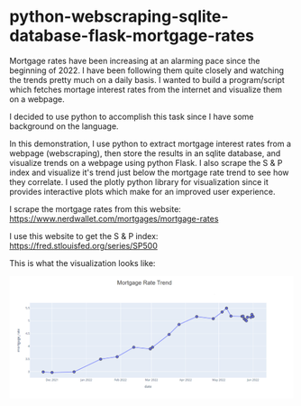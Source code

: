 # python-webscraping-sqlite-database-flask-mortgage-rates

Mortgage rates have been increasing at an alarming pace since the beginning of 2022. I have been following them quite closely and watching the trends pretty much on a daily basis. I wanted to build a program/script which fetches mortage interest rates from the internet and visualize them on a webpage. 

I decided to use python to accomplish this task since I have some background on the language.

In this demonstration, I use python to extract mortgage interest rates from a webpage (webscraping), then store the results in an sqlite database, and visualize trends on a webpage using python Flask. I also scrape the S & P index and visualize it's trend just below the mortgage rate trend to see how they correlate. I used the plotly python library for visualization since it provides interactive plots which make for an improved user experience.

I scrape the mortgage rates from this website:
https://www.nerdwallet.com/mortgages/mortgage-rates

I use this website to get the S & P index:
https://fred.stlouisfed.org/series/SP500

This is what the visualization looks like:

![My Image](static/img/picture_rate_trend.PNG)